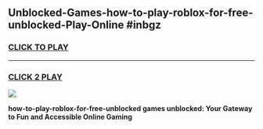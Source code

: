 
## Unblocked-Games-how-to-play-roblox-for-free-unblocked-Play-Online #inbgz
<h3>
<a href="https://news.freeplayer.one?title=how-to-play-roblox-for-free-unblocked&ref=3">CLICK TO PLAY</a></h3>
<hr>

<h3>
<a href="https://news.freeplayer.one?title=how-to-play-roblox-for-free-unblocked&ref=3">CLICK 2 PLAY</a>
  
</h3>

<a href="https://news.freeplayer.one?title=how-to-play-roblox-for-free-unblocked&ref=3"><img src="https://clearcache.store/games.png"></a>


**how-to-play-roblox-for-free-unblocked games unblocked: Your Gateway to Fun and Accessible Online Gaming**
